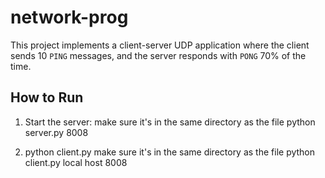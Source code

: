 # network-prog

This project implements a client-server UDP application where the client sends 10 `PING` messages, and the server responds with `PONG` 70% of the time.

## How to Run

1. Start the server:
   make sure it's in the same directory as the file
   python server.py 8008


2. python client.py
   make sure it's in the same directory as the file
   python client.py local host 8008

 
   

